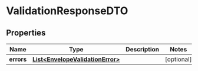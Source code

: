 

# ValidationResponseDTO


## Properties

| Name | Type | Description | Notes |
|------------ | ------------- | ------------- | -------------|
|**errors** | [**List&lt;EnvelopeValidationError&gt;**](EnvelopeValidationError.md) |  |  [optional] |



